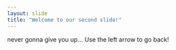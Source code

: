 ```yaml
---
layout: slide
title: "Welcome to our second slide!"
---
```

never gonna give you up...
Use the left arrow to go back!
